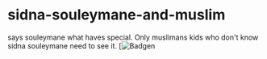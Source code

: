 # sidna-souleymane-and-muslim
says souleymane what haves special. Only muslimans kids who don't know sidna souleymane need to see it.
[![Badgen](https://badgen.net/badge/icon/antivirus?icon=atom&label)

